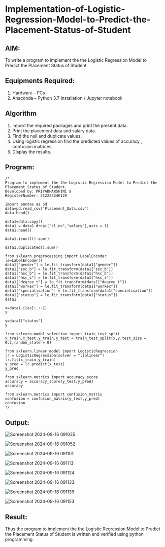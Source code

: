 # Implementation-of-Logistic-Regression-Model-to-Predict-the-Placement-Status-of-Student

## AIM:
To write a program to implement the the Logistic Regression Model to Predict the Placement Status of Student.

## Equipments Required:
1. Hardware – PCs
2. Anaconda – Python 3.7 Installation / Jupyter notebook

## Algorithm
1. Import the required packages and print the present data.
2. Print the placement data and salary data.
3. Find the null and duplicate values.
4. Using logistic regression find the predicted values of accuracy , confusion matrices.
5. Display the results.

## Program:
```
/*
Program to implement the the Logistic Regression Model to Predict the Placement Status of Student.
Developed by: PRIYADHARSHINI S
RegisterNumber: 212223240129

import pandas as pd
data=pd.read_csv('Placement_Data.csv')
data.head()

data1=data.copy()
data1 = data1.drop(["sl_no","salary"],axis = 1)
data1.head()

data1.isnull().sum()

data1.duplicated().sum()

from sklearn.preprocessing import LabelEncoder
le=LabelEncoder()
data1["gender"] = le.fit_transform(data1["gender"])
data1["ssc_b"] = le.fit_transform(data1["ssc_b"])
data1["hsc_b"] = le.fit_transform(data1["hsc_b"])
data1["hsc_s"] = le.fit_transform(data1["hsc_s"])
data1["degree_t"] = le.fit_transform(data1["degree_t"])
data1["workex"] = le.fit_transform(data1["workex"])
data1["specialisation"] = le.fit_transform(data1["specialisation"])
data1["status"] = le.fit_transform(data1["status"])
data1

x=data1.iloc[:,:-1]
x

y=data1["status"]
y

from sklearn.model_selection import train_test_split
x_train,x_test,y_train,y_test = train_test_split(x,y,test_size = 0.2,random_state = 0)

from sklearn.linear_model import LogisticRegression
lr = LogisticRegression(solver = "liblinear")
lr.fit(x_train,y_train)
y_pred = lr.predict(x_test)
y_pred

from sklearn.metrics import accuracy_score
accuracy = accuracy_score(y_test,y_pred)
accuracy

from sklearn.metrics import confusion_matrix
confusion = confusion_matrix(y_test,y_pred)
confusion
*/
```

## Output:

![Screenshot 2024-09-16 091035](https://github.com/user-attachments/assets/db322afb-e612-45f6-a788-5d355b22b8d1)

![Screenshot 2024-09-16 091052](https://github.com/user-attachments/assets/9e416096-933c-4b41-8906-b80d5b4bd4e6)

![Screenshot 2024-09-16 091101](https://github.com/user-attachments/assets/c58b678f-4af8-4cc1-84f1-832f9b8effa6)

![Screenshot 2024-09-16 091113](https://github.com/user-attachments/assets/19539c32-a6e2-41ea-847f-1e613a1d85ec)

![Screenshot 2024-09-16 091124](https://github.com/user-attachments/assets/84055b33-54b2-4bc8-afb9-e86c92fff959)

![Screenshot 2024-09-16 091133](https://github.com/user-attachments/assets/d77c6c1f-a1f4-4023-9af9-32890cf88a75)

![Screenshot 2024-09-16 091139](https://github.com/user-attachments/assets/3a4d44f2-dcaf-45f3-8893-1156e1de4942)

![Screenshot 2024-09-16 091153](https://github.com/user-attachments/assets/5ab1cc41-d69e-4720-93fe-35f146156214)



## Result:
Thus the program to implement the the Logistic Regression Model to Predict the Placement Status of Student is written and verified using python programming.
